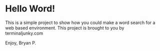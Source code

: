 # Hello Word!

This is a simple project to show how you could make a word search for a web based environment.
This project is brought to you by terminaljunky.com

Enjoy,
Bryan P.
